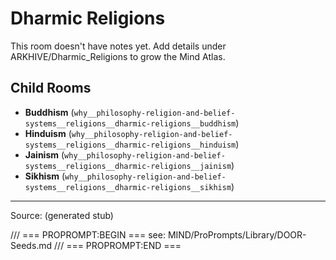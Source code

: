 # Dharmic Religions

This room doesn't have notes yet. Add details under ARKHIVE/Dharmic_Religions to grow the Mind Atlas.

## Child Rooms
- **Buddhism** (`why__philosophy-religion-and-belief-systems__religions__dharmic-religions__buddhism`)
- **Hinduism** (`why__philosophy-religion-and-belief-systems__religions__dharmic-religions__hinduism`)
- **Jainism** (`why__philosophy-religion-and-belief-systems__religions__dharmic-religions__jainism`)
- **Sikhism** (`why__philosophy-religion-and-belief-systems__religions__dharmic-religions__sikhism`)

---
Source: (generated stub)

/// === PROPROMPT:BEGIN ===
see: MIND/ProPrompts/Library/DOOR-Seeds.md
/// === PROPROMPT:END ===
